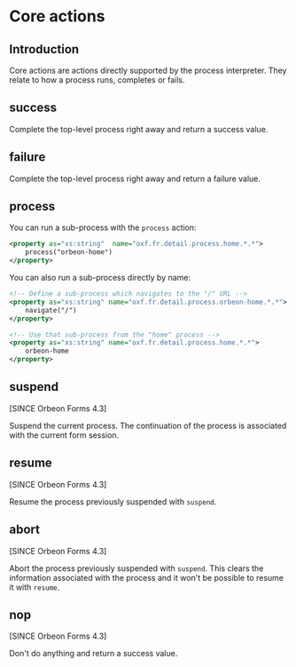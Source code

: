 # Core actions

## Introduction

Core actions are actions directly supported by the process interpreter. They relate to how a process runs, completes or fails.

## success

Complete the top-level process right away and return a success value.

## failure

Complete the top-level process right away and return a failure value.

## process

You can run a sub-process with the `process` action:

```xml
<property as="xs:string"  name="oxf.fr.detail.process.home.*.*">
    process("orbeon-home")
</property>
```

You can also run a sub-process directly by name:

```xml
<!-- Define a sub-process which navigates to the "/" URL -->
<property as="xs:string" name="oxf.fr.detail.process.orbeon-home.*.*">
    navigate("/")
</property>

<!-- Use that sub-process from the "home" process -->
<property as="xs:string" name="oxf.fr.detail.process.home.*.*">
    orbeon-home
</property>
```

## suspend

[SINCE Orbeon Forms 4.3]

Suspend the current process. The continuation of the process is associated with the current form session.

## resume

[SINCE Orbeon Forms 4.3]

Resume the process previously suspended with `suspend`.

## abort

[SINCE Orbeon Forms 4.3]

Abort the process previously suspended with `suspend`. This clears the information associated with the process and it won't be possible to resume it with `resume`.

## nop

[SINCE Orbeon Forms 4.3]

Don't do anything and return a success value.
